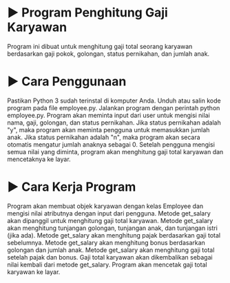 # ▶️ Program Penghitung Gaji Karyawan
Program ini dibuat untuk menghitung gaji total seorang karyawan berdasarkan gaji pokok, golongan, status pernikahan, dan jumlah anak.

# ▶️ Cara Penggunaan
Pastikan Python 3 sudah terinstal di komputer Anda.
Unduh atau salin kode program pada file employee.py.
Jalankan program dengan perintah python employee.py.
Program akan meminta input dari user untuk mengisi nilai nama, gaji, golongan, dan status pernikahan. Jika status pernikahan adalah "y", maka program akan meminta pengguna untuk memasukkan jumlah anak. Jika status pernikahan adalah "n", maka program akan secara otomatis mengatur jumlah anaknya sebagai 0.
Setelah pengguna mengisi semua nilai yang diminta, program akan menghitung gaji total karyawan dan mencetaknya ke layar.
# ▶️ Cara Kerja Program
Program akan membuat objek karyawan dengan kelas Employee dan mengisi nilai atributnya dengan input dari pengguna.
Metode get_salary akan dipanggil untuk menghitung gaji total karyawan.
Metode get_salary akan menghitung tunjangan golongan, tunjangan anak, dan tunjangan istri (jika ada).
Metode get_salary akan menghitung pajak berdasarkan gaji total sebelumnya.
Metode get_salary akan menghitung bonus berdasarkan golongan dan jumlah anak.
Metode get_salary akan menghitung gaji total setelah pajak dan bonus.
Gaji total karyawan akan dikembalikan sebagai nilai kembali dari metode get_salary.
Program akan mencetak gaji total karyawan ke layar.
